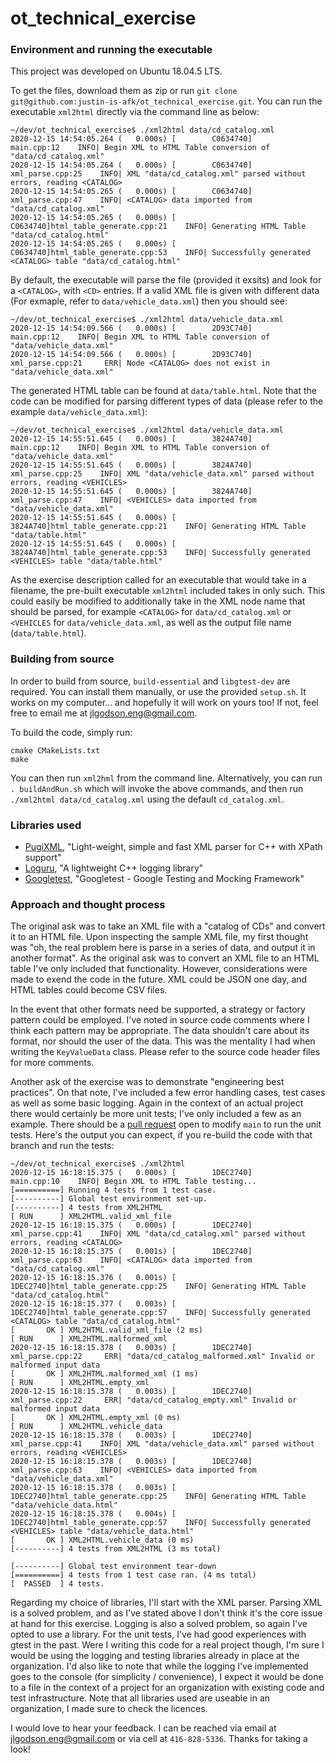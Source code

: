 # ot_technical_exercise

### Environment and running the executable

This project was developed on Ubuntu 18.04.5 LTS.

To get the files, download them as zip or run `git clone git@github.com:justin-is-afk/ot_technical_exercise.git`. You can run the executable `xml2html` directly via the command line as below:

```
~/dev/ot_technical_exercise$ ./xml2html data/cd_catalog.xml 
2020-12-15 14:54:05.264 (   0.000s) [        C0634740]               main.cpp:12    INFO| Begin XML to HTML Table conversion of "data/cd_catalog.xml"
2020-12-15 14:54:05.264 (   0.000s) [        C0634740]          xml_parse.cpp:25    INFO| XML "data/cd_catalog.xml" parsed without errors, reading <CATALOG>
2020-12-15 14:54:05.265 (   0.000s) [        C0634740]          xml_parse.cpp:47    INFO| <CATALOG> data imported from "data/cd_catalog.xml"
2020-12-15 14:54:05.265 (   0.000s) [        C0634740]html_table_generate.cpp:21    INFO| Generating HTML Table "data/cd_catalog.html"
2020-12-15 14:54:05.265 (   0.000s) [        C0634740]html_table_generate.cpp:53    INFO| Successfully generated <CATALOG> table "data/cd_catalog.html"

```

By default, the executable will parse the file (provided it exsits) and look for a `<CATALOG>`, with `<CD>` entries. If a valid XML file is given with different data (For exmaple, refer to `data/vehicle_data.xml`) then you should see:

```
~/dev/ot_technical_exercise$ ./xml2html data/vehicle_data.xml 
2020-12-15 14:54:09.566 (   0.000s) [        2D93C740]               main.cpp:12    INFO| Begin XML to HTML Table conversion of "data/vehicle_data.xml"
2020-12-15 14:54:09.566 (   0.000s) [        2D93C740]          xml_parse.cpp:21     ERR| Node <CATALOG> does not exist in "data/vehicle_data.xml"
```

The generated HTML table can be found at `data/table.html`. Note that the code can be modified for parsing different types of data (please refer to the example `data/vehicle_data.xml`):

```
~/dev/ot_technical_exercise$ ./xml2html data/vehicle_data.xml 
2020-12-15 14:55:51.645 (   0.000s) [        3824A740]               main.cpp:12    INFO| Begin XML to HTML Table conversion of "data/vehicle_data.xml"
2020-12-15 14:55:51.645 (   0.000s) [        3824A740]          xml_parse.cpp:25    INFO| XML "data/vehicle_data.xml" parsed without errors, reading <VEHICLES>
2020-12-15 14:55:51.645 (   0.000s) [        3824A740]          xml_parse.cpp:47    INFO| <VEHICLES> data imported from "data/vehicle_data.xml"
2020-12-15 14:55:51.645 (   0.000s) [        3824A740]html_table_generate.cpp:21    INFO| Generating HTML Table "data/table.html"
2020-12-15 14:55:51.645 (   0.000s) [        3824A740]html_table_generate.cpp:53    INFO| Successfully generated <VEHICLES> table "data/table.html"
```

As the exercise description called for an executable that would take in a filename, the pre-built executable `xml2html` included takes in only such. This could easily be modified to additionally take in the XML node name that should be parsed, for example `<CATALOG>` for `data/cd_catalog.xml` or `<VEHICLES` for `data/vehicle_data.xml`, as well as the output file name (`data/table.html`).

### Building from source

In order to build from source, `build-essential` and `libgtest-dev` are required. You can install them manually, or use the provided `setup.sh`. It works on my computer... and hopefully it will work on yours too! If not, feel free to email me at jlgodson.eng@gmail.com. 

To build the code, simply run:

```
cmake CMakeLists.txt
make
```

You can then run `xml2hml` from the command line. Alternatively, you can run `. buildAndRun.sh` which will invoke the above commands, and then run `./xml2html data/cd_catalog.xml` using the default `cd_catalog.xml`.

### Libraries used

- [PugiXML](https://github.com/zeux/pugixml), "Light-weight, simple and fast XML parser for C++ with XPath support"
- [Loguru](https://github.com/emilk/loguru), "A lightweight C++ logging library"
- [Googletest](https://github.com/google/googletest), "Googletest - Google Testing and Mocking Framework"

### Approach and thought process

The original ask was to take an XML file with a "catalog of CDs" and convert it to an HTML file. Upon inspecting the sample XML file, my first thought was "oh, the real problem here is parse in a series of data, and output it in another format". As the original ask was to convert an XML file to an HTML table I've only included that functionality. However, considerations were made to exend the code in the future. XML could be JSON one day, and HTML tables could become CSV files.

In the event that other formats need be supported, a strategy or factory pattern could be employed. I've noted in source code comments where I think each pattern may be appropriate. The data shouldn't care about its format, nor should the user of the data. This was the mentality I had when writing the `KeyValueData` class. Please refer to the source code header files for more comments.

Another ask of the exercise was to demonstrate "engineering best practices". On that note, I've included a few error handling cases, test cases as well as some basic logging. Again in the context of an actual project there would certainly be more unit tests; I've only included a few as an example. There should be a [pull request](https://github.com/justin-is-afk/ot_technical_exercise/pull/1/files) open to modify `main` to run the unit tests. Here's the output you can expect, if you re-build the code with that branch and run the tests:

```
~/dev/ot_technical_exercise$ ./xml2html 
2020-12-15 16:18:15.375 (   0.000s) [        1DEC2740]               main.cpp:10    INFO| Begin XML to HTML Table testing...
[==========] Running 4 tests from 1 test case.
[----------] Global test environment set-up.
[----------] 4 tests from XML2HTML
[ RUN      ] XML2HTML.valid_xml_file
2020-12-15 16:18:15.375 (   0.000s) [        1DEC2740]          xml_parse.cpp:41    INFO| XML "data/cd_catalog.xml" parsed without errors, reading <CATALOG>
2020-12-15 16:18:15.375 (   0.001s) [        1DEC2740]          xml_parse.cpp:63    INFO| <CATALOG> data imported from "data/cd_catalog.xml"
2020-12-15 16:18:15.376 (   0.001s) [        1DEC2740]html_table_generate.cpp:25    INFO| Generating HTML Table "data/cd_catalog.html"
2020-12-15 16:18:15.377 (   0.003s) [        1DEC2740]html_table_generate.cpp:57    INFO| Successfully generated <CATALOG> table "data/cd_catalog.html"
[       OK ] XML2HTML.valid_xml_file (2 ms)
[ RUN      ] XML2HTML.malformed_xml
2020-12-15 16:18:15.378 (   0.003s) [        1DEC2740]          xml_parse.cpp:22     ERR| "data/cd_catalog_malformed.xml" Invalid or malformed input data
[       OK ] XML2HTML.malformed_xml (1 ms)
[ RUN      ] XML2HTML.empty_xml
2020-12-15 16:18:15.378 (   0.003s) [        1DEC2740]          xml_parse.cpp:22     ERR| "data/cd_catalog_empty.xml" Invalid or malformed input data
[       OK ] XML2HTML.empty_xml (0 ms)
[ RUN      ] XML2HTML.vehicle_data
2020-12-15 16:18:15.378 (   0.003s) [        1DEC2740]          xml_parse.cpp:41    INFO| XML "data/vehicle_data.xml" parsed without errors, reading <VEHICLES>
2020-12-15 16:18:15.378 (   0.003s) [        1DEC2740]          xml_parse.cpp:63    INFO| <VEHICLES> data imported from "data/vehicle_data.xml"
2020-12-15 16:18:15.378 (   0.003s) [        1DEC2740]html_table_generate.cpp:25    INFO| Generating HTML Table "data/vehicle_data.html"
2020-12-15 16:18:15.378 (   0.004s) [        1DEC2740]html_table_generate.cpp:57    INFO| Successfully generated <VEHICLES> table "data/vehicle_data.html"
[       OK ] XML2HTML.vehicle_data (0 ms)
[----------] 4 tests from XML2HTML (3 ms total)

[----------] Global test environment tear-down
[==========] 4 tests from 1 test case ran. (4 ms total)
[  PASSED  ] 4 tests.
```

Regarding my choice of libraries, I'll start with the XML parser. Parsing XML is a solved problem, and as I've stated above I don't think it's the core issue at hand for this exercise. Logging is also a solved problem, so again I've opted to use a library. For the unit tests, I've had good experiences with gtest in the past. Were I writing this code for a real project though, I'm sure I would be using the logging and testing libraries already in place at the organization. I'd also like to note that while the logging I've implemented goes to the console (for simplicity / convenience), I expect it would be done to a file in the context of a project for an organization with existing code and test infrastructure. Note that all libraries used are useable in an organization, I made sure to check the licences.

I would love to hear your feedback. I can be reached via email at jlgodson.eng@gmail.com or via cell at `416-828-5336`. Thanks for taking a look!
